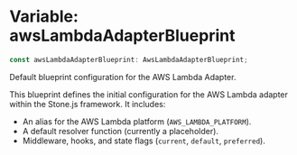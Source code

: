 # Variable: awsLambdaAdapterBlueprint

```ts
const awsLambdaAdapterBlueprint: AwsLambdaAdapterBlueprint;
```

Default blueprint configuration for the AWS Lambda Adapter.

This blueprint defines the initial configuration for the AWS Lambda adapter
within the Stone.js framework. It includes:
- An alias for the AWS Lambda platform (`AWS_LAMBDA_PLATFORM`).
- A default resolver function (currently a placeholder).
- Middleware, hooks, and state flags (`current`, `default`, `preferred`).
